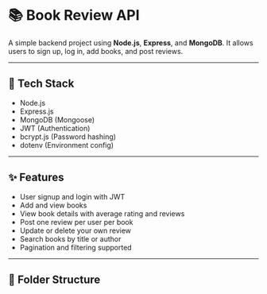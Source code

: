 # 📚 Book Review API

A simple backend project using **Node.js**, **Express**, and **MongoDB**. It allows users to sign up, log in, add books, and post reviews.

---

## 🔧 Tech Stack

- Node.js
- Express.js
- MongoDB (Mongoose)
- JWT (Authentication)
- bcrypt.js (Password hashing)
- dotenv (Environment config)

---

## ✨ Features

- User signup and login with JWT
- Add and view books
- View book details with average rating and reviews
- Post one review per user per book
- Update or delete your own review
- Search books by title or author
- Pagination and filtering supported

---

## 📁 Folder Structure

